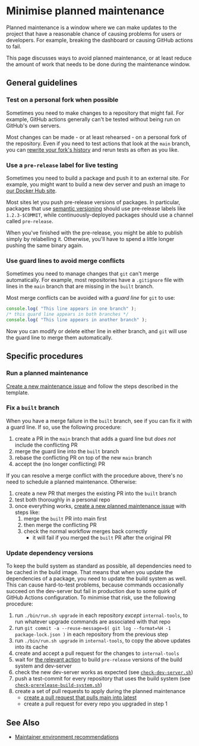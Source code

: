 # Minimise planned maintenance

Planned maintenance is a window where we can make updates to the project that have a reasonable chance of causing problems for users or developers.  For example, breaking the dashboard or causing GitHub actions to fail.

This page discusses ways to avoid planned maintenance, or at least reduce the amount of work that needs to be done during the maintenance window.

## General guidelines

### Test on a personal fork when possible

Sometimes you need to make changes to a repository that might fail.  For example, GitHub actions generally can't be tested without being run on GitHub's own servers.

Most changes can be made - or at least rehearsed - on a personal fork of the repository.  Even if you need to test actions that look at the `main` branch, you can [rewrite your fork's history](https://git-scm.com/book/en/v2/Git-Tools-Rewriting-History) and rerun tests as often as you like.

### Use a `pre-release` label for live testing

Sometimes you need to build a package and push it to an external site.  For example, you might want to build a new dev server and push an image to [our Docker Hub site](https://hub.docker.com/u/sleepdiaryproject).

Most sites let you push pre-release versions of packages.  In particular, packages that use [semantic versioning](https://semver.org/) should use pre-release labels like `1.2.3-$COMMIT`, while continuously-deployed packages should use a channel called `pre-release`.

When you've finished with the pre-release, you might be able to publish simply by relabelling it.  Otherwise, you'll have to spend a little longer pushing the same binary again.

### Use guard lines to avoid merge conflicts

Sometimes you need to manage changes that `git` can't merge automatically.  For example, most repositories have a `.gitignore` file with lines in the `main` branch that are missing in the `built` branch.

Most merge conflicts can be avoided with a *guard line* for `git` to use:

```javascript
console.log( "This line appears in one branch" );
/* this guard line appears in both branches */
console.log( "This line appears in another branch" );
```

Now you can modify or delete either line in either branch, and `git` will use the guard line to merge them automatically.

## Specific procedures

### Run a planned maintenance

[Create a new maintenance issue](https://github.com/sleepdiary/internal-tools/issues/new?assignees=&labels=planned-maintenance&template=planned-maintenance.md&title=Planned+maintenance%3A+TODO%3A+purpose+of+this+maintenance) and follow the steps described in the template.

### Fix a `built` branch

When you have a merge failure in the `built` branch, see if you can fix it with a guard line.  If so, use the following procedure:

1. create a PR in the `main` branch that adds a guard line but *does not* include the conflicting PR
2. merge the guard line into the `built` branch
3. rebase the conflicting PR on top of the new `main` branch
4. accept the (no longer conflicting) PR

If you can resolve a merge conflict with the procedure above, there's no need to schedule a planned maintenance.  Otherwise:

1. create a new PR that merges the existing PR into the `built` branch
2. test both thoroughly in a personal repo
3. once everything works, [create a new planned maintenance issue](https://github.com/sleepdiary/internal-tools/issues/new?assignees=&labels=planned-maintenance&template=planned-maintenance.md&title=Planned+maintenance%3A+Fix+the+built+branch) with steps like:
   1. merge the `built` PR into main first
   2. then merge the conflicting PR
   3. check the normal workflow merges back correctly
      - it will fail if you merged the `built` PR after the original PR

### Update dependency versions

To keep the build system as standard as possible, all dependencies need to be cached in the build image.  That means that when you update the dependencies of a package, you need to update the build system as well.  This can cause hard-to-test problems, because commands occasionally succeed on the dev-server but fail in production due to some quirk of GitHub Actions configuration.  To minimise that risk, use the following procedure:

1. run `./bin/run.sh upgrade` in each repository *except* `internal-tools`, to run whatever upgrade commands are associated with that repo
2. run `git commit -a --reuse-message=$( git log --format=%H -1 package-lock.json )` in each repository from the previous step
3. run `./bin/run.sh upgrade` in `internal-tools`, to copy the above updates into its cache
4. create and accept a pull request for the changes to `internal-tools`
5. wait for [the relevant action](https://github.com/sleepdiary/internal-tools/actions/workflows/main.yml) to build `pre-release` versions of the build system and dev-server
6. check the new dev-server works as expected (see [`check-dev-server.sh`](https://github.com/sleepdiary/internal-tools/blob/main/bin/check-dev-server.sh))
7. push a test-commit for every repository that uses the build system (see [`check-prerelease-build-system.sh`](https://github.com/sleepdiary/internal-tools/blob/main/bin/check-prerelease-build-system.sh))
8. create a set of pull requests to apply during the planned maintenance
   * [create a pull request that pulls main into latest](https://github.com/sleepdiary/internal-tools/compare/latest...main?expand=1)
   * create a pull request for every repo you upgraded in step 1

## See Also

- [Maintainer environment recommendations](maintainer-environment-recommendations)
